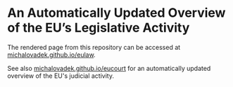 # An Automatically Updated Overview of the EU’s Legislative Activity

The rendered page from this repository can be accessed at [michalovadek.github.io/eulaw](https://michalovadek.github.io/eulaw/).

See also [michalovadek.github.io/eucourt](https://michalovadek.github.io/eucourt/) for an automatically updated overview of the EU's judicial activity.

